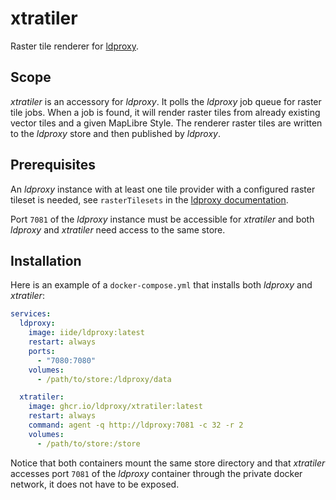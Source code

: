 # xtratiler

Raster tile renderer for [ldproxy](https://github.com/interactive-instruments/ldproxy).

## Scope

_xtratiler_ is an accessory for _ldproxy_. It polls the _ldproxy_ job queue for raster tile jobs. When a job is found, it will render raster tiles from already existing vector tiles and a given MapLibre Style. The renderer raster tiles are written to the _ldproxy_ store and then published by _ldproxy_.

## Prerequisites

An _ldproxy_ instance with at least one tile provider with a configured raster tileset is needed, see `rasterTilesets` in the [ldproxy documentation](https://docs.ldproxy.net/de/providers/tile/10-features.html).

Port `7081` of the _ldproxy_ instance must be accessible for _xtratiler_ and both _ldproxy_ and _xtratiler_ need access to the same store.

## Installation

Here is an example of a `docker-compose.yml` that installs both _ldproxy_ and _xtratiler_:

```yml
services:
  ldproxy:
    image: iide/ldproxy:latest
    restart: always
    ports:
      - "7080:7080"
    volumes:
      - /path/to/store:/ldproxy/data

  xtratiler:
    image: ghcr.io/ldproxy/xtratiler:latest
    restart: always
    command: agent -q http://ldproxy:7081 -c 32 -r 2
    volumes:
      - /path/to/store:/store
```

Notice that both containers mount the same store directory and that _xtratiler_ accesses port `7081` of the _ldproxy_ container through the private docker network, it does not have to be exposed.

